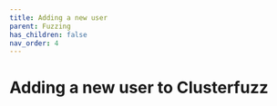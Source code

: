 ```yaml
---
title: Adding a new user
parent: Fuzzing
has_children: false
nav_order: 4
---
```


# Adding a new user to Clusterfuzz